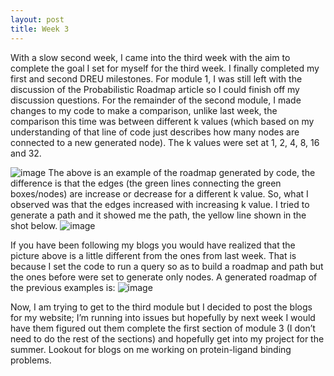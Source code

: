 ```yaml
---
layout: post
title: Week 3
---
```


With a slow second week, I came into the third week with the aim to complete the goal I set for myself for the third week. I finally completed my first and second DREU milestones. For module 1, I was still left with the discussion of the Probabilistic Roadmap article so I could finish off my discussion questions. For the remainder of the second module, I made changes to my code to make a comparison, unlike last week, the comparison this time was between different k values (which based on my understanding of that line of code just describes how many nodes are connected to a new generated node). The k values were set at 1, 2, 4, 8, 16 and 32.

![image](https://user-images.githubusercontent.com/66149407/121754679-d333ca00-cada-11eb-8889-68a87c6eca98.png)
The above is an example of the roadmap generated by code, the difference is that the edges (the green lines connecting the green boxes/nodes) are increase or decrease for a different k value. So, what I observed was that the edges increased with increasing k value. I tried to generate a path and it showed me the path, the yellow line shown in the shot below.
![image](https://user-images.githubusercontent.com/66149407/121754622-b0a1b100-cada-11eb-942f-fa29b07efc4f.png)

If you have been following my blogs you would have realized that the picture above is a little different from the ones from last week. That is because I set the code to run a query so as to build a roadmap and path but the ones before were set to generate only nodes. 
A generated roadmap of the previous examples is:
![image](https://user-images.githubusercontent.com/66149407/121754771-1130ee00-cadb-11eb-9a00-8fee980638d7.png)

Now, I am trying to get to the third module but I decided to post the blogs for my website; I’m running into issues but hopefully by next week I would have them figured out them complete the first section of module 3 (I don’t need to do the rest of the sections) and hopefully get into my project for the summer. Lookout for blogs on me working on protein-ligand binding problems.
